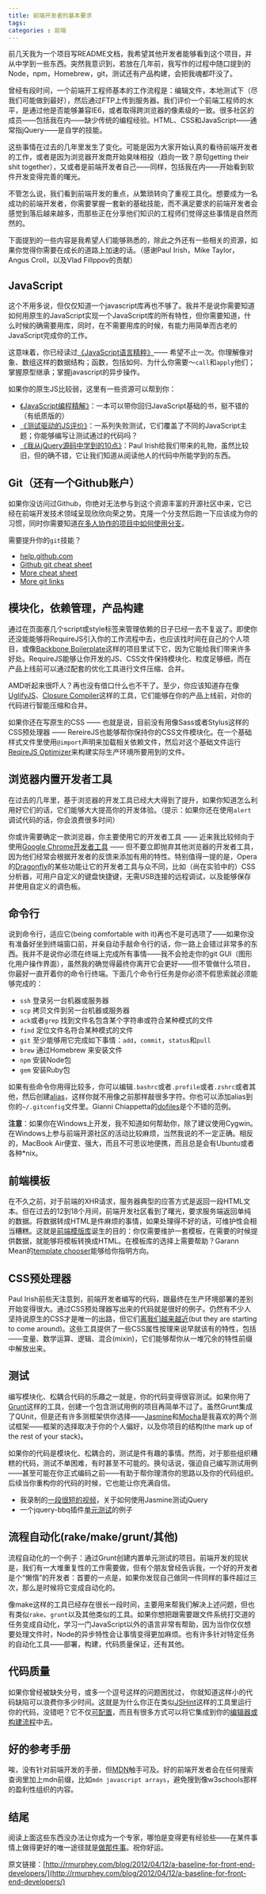 ```yaml
---
title: 前端开发者的基本要求
tags: 
categories : 前端
---
```



前几天我为一个项目写README文档，我希望其他开发者能够看到这个项目，并从中学到一些东西。突然我意识到，若放在几年前，我写作的过程中随口提到的Node，npm，Homebrew，git，测试还有产品构建，会把我魂都吓没了。

<!-- more -->

曾经有段时间，一个前端开工程师基本的工作流程是：编辑文件，本地测试下（尽我们可能做到最好），然后通过FTP上传到服务器。我们评价一个前端工程师的水平，是通过他是否能够兼容IE6，或者取得跨浏览器的像素级的一致。很多社区的成员——包括我在内——缺少传统的编程经验。HTML、CSS和JavaScript——通常指jQuery——是自学的技能。

这些事情在过去的几年里发生了变化。可能是因为大家开始认真的看待前端开发者的工作，或者是因为浏览器开发商开始臭味相投（趋向一致？原句getting their shit together），又或者是前端开发者自己——同样，包括我在内——开始看到软件开发变得完善的曙光。

不管怎么说，我们看到前端开发的重点，从繁琐转向了重视工具化。想要成为一名成功的前端开发者，你需要掌握一套新的基础技能，而不满足要求的前端开发者会感觉到落后越来越多，而那些正在分享他们知识的工程师们觉得这些事情是自然而然的。

下面提到的一些内容是我希望人们能够熟悉的，除此之外还有一些相关的资源，如果你觉得你需要在成长的道路上加速的话。（感谢Paul Irish，Mike Taylor，Angus Croll，以及Vlad Fillppov的贡献）

## JavaScript 
这个不用多说，但仅仅知道一个javascript库再也不够了。我并不是说你需要知道如何用原生的JavaScript实现一个JavaScript库的所有特性，但你需要知道，什么时候的确需要用库，同时，在不需要用库的时候，有能力用简单而古老的JavaScript完成你的工作。

这意味着，你已经读过[《JavaScript语言精粹》](http://www.amazon.com/JavaScript-Good-Parts-Douglas-Crockford/dp/0596517742)—— 希望不止一次。你理解像对象、数组这样的数据结构；函数，包括如何、为什么你需要～`call`和`apply`他们；掌握原型继承；掌握javascript的异步操作。

如果你的原生JS比较弱，这里有一些资源可以帮到你：

* [《JavaScript编程精解》](http://eloquentjavascript.net/)：一本可以带你回归JavaScript基础的书，挺不错的（有纸质版的）
* [《测试驱动的JS评价》](https://github.com/rmurphey/js-assessment)：一系列失败测试，它们覆盖了不同的JavaScript主题；你能够编写让测试通过的代码吗？
* [《我从jQuery源码中学到的10点》](http://paulirish.com/2010/10-things-i-learned-from-the-jquery-source/)：Paul Irish给我们带来的礼物，虽然比较旧，但的确不错，它让我们知道从阅读他人的代码中所能学到的东西。

## Git（还有一个Github账户）

如果你没访问过Github，你绝对无法参与到这个资源丰富的开源社区中来，它已经在前端开发技术领域呈现欣欣向荣之势。克隆一个分支然后跑一下应该成为你的习惯，同时你需要知道[在多人协作的项目中如何使用分支](http://nvie.com/posts/a-successful-git-branching-model/)。

需要提升你的`git`技能？
* [help.github.com](http://help.github.com/)
* [Github git cheat sheet](http://help.github.com/git-cheat-sheets/)
* [More cheat sheet](http://cheat.errtheblog.com/s/git)
* [More git links](http://pinboard.in/u:rmurphey/t:git/)

## 模块化，依赖管理，产品构建

通过在页面塞几个script或style标签来管理依赖的日子已经一去不复返了。即使你还没能能够将RequireJS引入你的工作流程中去，也应该找时间在自己的个人项目，或像[Backbone Boilerplate](https://github.com/tbranyen/backbone-boilerplate)这样的项目里试下它，因为它能给我们带来许多好处。RequireJS能够让你开发的JS、CSS文件保持模块化、粒度足够细，而在产品上线前可以通过配套的优化工具进行文件压缩、合并。

AMD听起来很吓人？再也没有借口什么也不干了。至少，你应该知道存在像[UglifyJS](https://github.com/mishoo/UglifyJS)、[Closure Compiler](https://developers.google.com/closure/compiler/)这样的工具，它们能够在你的产品上线前，对你的代码进行智能压缩和合并。

如果你还在写原生的CSS —— 也就是说，目前没有用像Sass或者Stylus这样的CSS预处理器 —— RereireJS也能够帮你保持你的CSS文件模块化。在一个基础样式文件里使用`@import`声明来加载相关依赖文件，然后对这个基础文件运行[ReqireJS Optimizer](http://requirejs.org/docs/optimization.html#onecss)来构建实际生产环境所要用到的文件。



## 浏览器内置开发者工具
在过去的几年里，基于浏览器的开发工具已经大大得到了提升，如果你知道怎么利用好它们的话，它们能够大大提高你的开发体验。（提示：如果你还在使用`alert`调试代码的话，你会浪费很多时间）

你或许需要确定一款浏览器，你主要使用它的开发者工具 —— 近来我比较倾向于使用[Google Chrome开发者工具](https://developers.google.com/chrome-developer-tools/) —— 但不要立即抛弃其他浏览器的开发者工具，因为他们经常会根据开发者的反馈来添加有用的特性。特别值得一提的是，Opera的[Dragonfly](http://my.opera.com/dragonfly/blog/)的某些功能让它的开发者工具与众不同，比如（尚在实验中的）CSS分析器，可用户自定义的键盘快捷键，无需USB连接的远程调试，以及能够保存并使用自定义的调色板。




## 命令行
说到命令行，适应它(being comfortable with it)再也不是可选项了——如果你没有准备好坐到终端窗口前，并亲自动手敲命令行的话，你一路上会错过非常多的东西。我并不是说你必须在终端上完成所有事情——我不会抢走你的git GUI（图形化用户操作界面），虽然我的确觉得最终你离开它会更好——但不管做什么项目，你最好一直开着你的命令行终端。下面几个命令行任务是你必须不假思索就必须能够完成的：

* `ssh` 登录另一台机器或服务器
* `scp` 拷贝文件到另一台机器或服务器
* `ack`或者`grep` 找到文件名包含某个字符串或符合某种模式的文件
* `find` 定位文件名符合某种模式的文件
* `git` 至少能够用它完成如下事情：`add`，`commit`，`status`和`pull`
* `brew` 通过Homebrew 来安装文件
* `npm` 安装Node包
* `gem` 安装Ruby包

如果有些命令你用得比较多，你可以编辑`.bashrc`或者`.profile`或者`.zshrc`或者其他，然后创建[alias](http://tldp.org/LDP/abs/html/aliases.html)，这样你就不用像之前那样敲很多字符。你也可以添加alias到你的`~/.gitconfig`文件里。Gianni Chiappetta的[dofiles](https://github.com/gf3/dotfiles)是个不错的范例。

**注意**：如果你在Windows上开发，我不知道如何帮助你，除了建议使用Cygwin。在Windows上参与前端开源社区的活动比较麻烦，当然我说的不一定正确。相反的，MacBook Air便宜、强大，而且不可思议地便携，而且总是会有Ubuntu或者各种*nix。


## 前端模板
在不久之前，对于前端的XHR请求，服务器典型的应答方式是返回一段HTML文本。但在过去的12到18个月间，前端开发社区看到了曙光，要求服务端返回单纯的数据。将数据转成HTML是件麻烦的事情，如果处理得不好的话，可维护性会相当糟糕。这就是[前端模版库](http://www.slideshare.net/garann/using-templates-to-achieve-awesomer-architecture)诞生的目的：你仅需要维护一套模板，在需要的时候提供数据，就能够将模板转换成HTML。在模板库的选择上需要帮助？Garann Mean的[template chooser](http://garann.github.com/template-chooser/)能够给你指明方向。


## CSS预处理器
Paul Irish前些天注意到，前端开发者编写的代码，跟最终在生产环境部署的差别开始变得很大。通过CSS预处理器写出来的代码就是很好的例子。仍然有不少人坚持说原生的CSS才是唯一的出路，但它们[离我们越来越近](http://www.stuffandnonsense.co.uk/blog/about/less)(but they are starting to come around)。这些工具提供了一些CSS属性按理来说早就该有的特性，包括——变量、数学运算、逻辑、混合(mixin)，它们能够帮你从一堆冗余的特性前缀中解放出来。

## 测试
编写模块化、松耦合代码的乐趣之一就是，你的代码变得很容测试。如果你用了[Grunt](https://github.com/cowboy/grunt)这样的工具，创建一个包含测试用例的项目再简单不过了。虽然Grunt集成了QUnit，但是还有许多测框架供你选择——[Jasmine](https://github.com/pivotal/jasmine/wiki)和[Mocha](http://visionmedia.github.com/mocha/)是我喜欢的两个测试框架——框架的选择取决于你的个人偏好，以及你项目的结构(the mark up of the rest of your stack)。

如果你的代码是模块化、松耦合的，测试是件有趣的事情。然而，对于那些组织糟糕的代码，测试不单困难，有时甚至不可能的。换句话说，强迫自己编写测试用例——甚至可能在你正式编码之前——有助于帮你理清你的思路以及你的代码组织。后续当你重构你的代码的时候，它也能让你充满自信。

* 我录制的[一段很短的视频](http://vimeo.com/20457625)，关于如何使用Jasmine测试jQuery
* 一个jquery-bbq插件[单元测试](https://github.com/cowboy/jquery-bbq/blob/master/unit/unit.js)的例子

## 流程自动化(rake/make/grunt/其他)
流程自动化的一个例子：通过Grunt创建内置单元测试的项目。前端开发的现状是，我们有一大堆重复性的工作需要做，但有个朋友曾经告诉我，一个好的开发者是个“懒惰”的开发者：首要的一点是，如果你发现自己做同一件同样的事件超过三次，那么是时候将它变成自动化的。

像make这样的工具已经存在很长一段时间，主要用来帮我们解决上述问题，但也有类似`rake`、`grunt`以及其他类似的工具。如果你想把跟需要跟文件系统打交道的任务变成自动化，学习一门JavaScript以外的语言非常有帮助，因为当你仅仅想要处理文件时，Node的异步特性会让事情变得更加麻烦。也有许多针对特定任务的自动化工具——部署，构建，代码质量保证，还有其他。


## 代码质量
如果你曾经被缺失分号，或多一个逗号这样的问题困扰过， 你就知道这样小的代码缺陷可以浪费你多少时间。这就是为什么你正在类似[JSHint](http://www.jshint.com/)这样的工具里运行你的代码，没错吧？它不仅[可配置](http://www.jshint.com/options/)，而且有很多方式可以将它集成到你的[编辑器或构建流程](http://www.jshint.com/platforms/)中去。

## 好的参考手册
唉，没有针对前端开发的手册，但[MDN](https://developer.mozilla.org/en-US/)触手可及。好的前端开发者会在任何搜索查询里加上mdn前缀，比如`mdn javascript arrays`，避免搜到像w3schools那样的盈利性组织的内容。

## 结尾
阅读上面这些东西没办法让你成为一个专家，哪怕是变得更有经验些——在某件事情上做得更好的唯一途径就是[做那件事](http://rmurphey.com/blog/2011/05/20/getting-better-at-javascript/)。祝你好运。

原文链接：[http://rmurphey.com/blog/2012/04/12/a-baseline-for-front-end-developers/](http://rmurphey.com/blog/2012/04/12/a-baseline-for-front-end-developers/)

